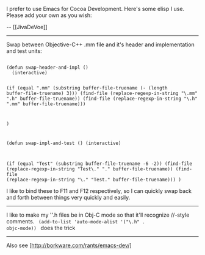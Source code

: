 I prefer to use Emacs for Cocoa Development.  Here's some elisp I use.  Please add your own as you wish:

-- [[JivaDeVoe]]

----

Swap between Objective-C++ .mm file and it's header and implementation and test units:

<code>
(defun swap-header-and-impl ()
  (interactive)

  (if (equal ".mm" (substring buffer-file-truename (- (length buffer-file-truename) 3)))
      (find-file (replace-regexp-in-string "\\.mm" "\.h" buffer-file-truename))
    (find-file (replace-regexp-in-string "\\.h" "\.mm" buffer-file-truename)))

)

(defun swap-impl-and-test ()
  (interactive)

  (if (equal "Test" (substring buffer-file-truename -6 -2))
      (find-file (replace-regexp-in-string "Test\\." "\." buffer-file-truename))
    (find-file (replace-regexp-in-string "\\." "Test\." buffer-file-truename)))
)
</code>

I like to bind these to F11 and F12 respectively, so I can quickly swap back and forth between things very quickly and easily.

----

I like to make my ''.h files be in Obj-C mode so that it'll recognize //-style comments. 
<code>
(add-to-list 'auto-mode-alist '("\\.h" . objc-mode))
</code>
does the trick

----

Also see [http://borkware.com/rants/emacs-dev/]
